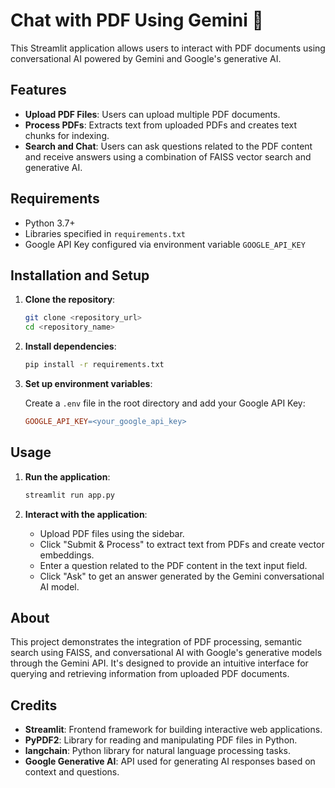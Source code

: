 # Chat with PDF Using Gemini 💁

This Streamlit application allows users to interact with PDF documents using conversational AI powered by Gemini and Google's generative AI.

## Features

- **Upload PDF Files**: Users can upload multiple PDF documents.
- **Process PDFs**: Extracts text from uploaded PDFs and creates text chunks for indexing.
- **Search and Chat**: Users can ask questions related to the PDF content and receive answers using a combination of FAISS vector search and generative AI.

## Requirements

- Python 3.7+
- Libraries specified in `requirements.txt`
- Google API Key configured via environment variable `GOOGLE_API_KEY`

## Installation and Setup

1. **Clone the repository**:

    ```bash
    git clone <repository_url>
    cd <repository_name>
    ```

2. **Install dependencies**:

    ```bash
    pip install -r requirements.txt
    ```

3. **Set up environment variables**:

    Create a `.env` file in the root directory and add your Google API Key:

    ```makefile
    GOOGLE_API_KEY=<your_google_api_key>
    ```

## Usage

1. **Run the application**:

    ```bash
    streamlit run app.py
    ```

2. **Interact with the application**:

    - Upload PDF files using the sidebar.
    - Click "Submit & Process" to extract text from PDFs and create vector embeddings.
    - Enter a question related to the PDF content in the text input field.
    - Click "Ask" to get an answer generated by the Gemini conversational AI model.

## About

This project demonstrates the integration of PDF processing, semantic search using FAISS, and conversational AI with Google's generative models through the Gemini API. It's designed to provide an intuitive interface for querying and retrieving information from uploaded PDF documents.

## Credits

- **Streamlit**: Frontend framework for building interactive web applications.
- **PyPDF2**: Library for reading and manipulating PDF files in Python.
- **langchain**: Python library for natural language processing tasks.
- **Google Generative AI**: API used for generating AI responses based on context and questions.
